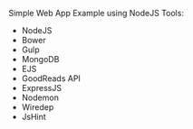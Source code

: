 Simple Web App Example using NodeJS
Tools:
  * NodeJS
  * Bower
  * Gulp
  * MongoDB
  * EJS
  * GoodReads API
  * ExpressJS
  * Nodemon
  * Wiredep
  * JsHint
